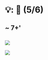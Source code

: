# 💡: 🏢 (5/6)

~ 7+'
--
[![](https://upload.wikimedia.org/wikipedia/commons/a/a7/Odoo_Official_Logo.png)](https://commons.wikimedia.org/wiki/File:Odoo_Official_Logo.png)
--
[![](https://upload.wikimedia.org/wikipedia/commons/thumb/c/c9/Open-Assistant-logo.svg/650px-Open-Assistant-logo.svg.png)](https://commons.wikimedia.org/wiki/File:Open-Assistant-logo.svg)